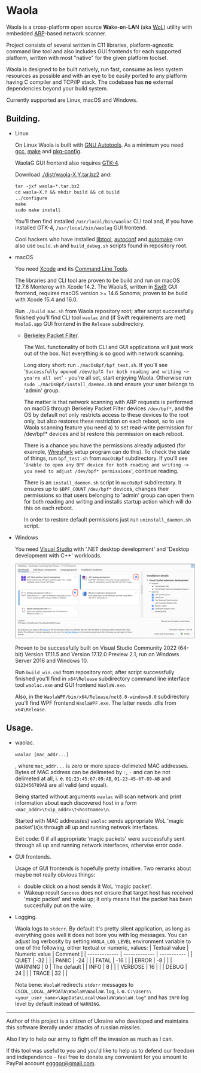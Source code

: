 # Waola
Waola is a cross-platform open source **Wa**ke-**o**n-**LA**N (aka [WoL](https://en.wikipedia.org/wiki/Wake-on-LAN)) utility with embedded [ARP](https://en.wikipedia.org/wiki/Address_Resolution_Protocol)-based network scanner.

Project consists of several written in C11 libraries, platform-agnostic command line tool and also includes GUI frontends for each supported platform, written with most "native" for the given platform toolset.

Waola is designed to be built natively, run fast, consume as less system resources as possible and with an eye to be easily ported to any platform having C compiler and TCP/IP stack. The codebase has **no** external dependencies beyond your build system.

Currently supported are Linux, macOS and Windows.

## Building.
* Linux

    On Linux Waola is built with [GNU Autotools](https://en.wikipedia.org/wiki/GNU_Autotools). As a minimum you need [gcc](https://www.gnu.org/software/gcc/), [make](https://www.gnu.org/software/make/) and [pkg-config](https://www.freedesktop.org/wiki/Software/pkg-config/).
 
    WaolaG GUI frontend also requires [GTK-4](https://www.gtk.org/).

    Download [./dist/waola-X.Y.tar.bz2](./dist/waola-0.1.tar.bz2) and:
 
    ```
    tar -jxf waola-*.tar.bz2
    cd waola-X.Y && mkdir build && cd build
    ../configure
    make
    sudo make install
    ```

    You'll then find installed `/usr/local/bin/waolac` CLI tool and, if you have installed GTK-4, `/usr/local/bin/waolag` GUI frontend.

    Cool hackers who have installed [libtool](https://www.gnu.org/software/libtool/), [autoconf](https://www.gnu.org/software/autoconf/) and [automake](https://www.gnu.org/software/automake/) can also use `build.sh` and `build_debug.sh` scripts found in repository root.

* macOS

    You need [Xcode](https://developer.apple.com/xcode/) and its [Command Line Tools](https://developer.apple.com/download/all/).

    The libraries and CLI tool are proven to be build and run on macOS 12.7.6 Monterey with Xcode 14.2. The WaolaS, written in [Swift](https://developer.apple.com/swift/) GUI frontend, requires macOS version >= 14.6 Sonoma; proven to be build with Xcode 15.4 and 16.0.

    Run `./build_mac.sh` from Waola repository root; after script successfully finished you'll find CLI tool `waolac` and (if Swift requirements are met) `WaolaS.app` GUI frontend in the `Release` subdirectory.

    + [Berkeley Packet Filter](https://en.wikipedia.org/wiki/Berkeley_Packet_Filter).

        The WoL functionality of both CLI and GUI applications will just work out of the box. Not everything is so good with network scanning.
        
        Long story short: run `./macOsBpf/bpf_test.sh`. If you'll see '`Successfully opened /dev/bpfX for both reading and writing ~> you're all set`' - you're all set, start enjoying Waola. Otherwise run `sudo ./macOsBpf/install_daemon.sh` and ensure your user belongs to 'admin' group.
        
        The matter is that network scanning with ARP requests is performed on macOS through Berkeley Packet Filter devices `/dev/bpf*`, and the OS by default not only restricts access to these devices to the root only, but also restores these restriction on each reboot, so to use Waola scanning feature you need a) to set read-write permission for /dev/bpf* devices and b) restore this permission on each reboot. 

        There is a chance you have the permissions already adjusted (for example, [Wireshark](https://www.wireshark.org/) setup program can do this). To check the state of things, run `bpf_test.sh` from `macOsBpf` subdirectory. If you'll see '`Unable to open any BPF device for both reading and writing ~> you need to adjust /dev/bpf* permissions`', continue reading.

        There is an `install_daemon.sh` script in `macOsBpf` subdirectory. It ensures up to `$BPF_COUNT` `/dev/bpf*` devices, changes their permissions so that users belonging to 'admin' group can open them for both reading and writing and installs startup action which will do this on each reboot.

        In order to restore default permissions just run `uninstall_daemon.sh` script.  

* Windows

    You need [Visual Studio](https://visualstudio.microsoft.com/) with '.NET desktop development' and 'Desktop development with C++' workloads.

    <img src="./Graphics/VsInstaller.png" alt="Visual Studio installer screenshot" width="800"/>

    Proven to be successfully built on Visual Studio Community 2022 (64-bit) Version 17.11.5 and Version 17.12.0 Preview 2.1, run on Windows Server 2016 and Windows 10.

    Run `build_win.cmd` from repository root; after script successfully finished you'll find in `x64\Release` subdirectory command line interface tool `waolac.exe` and GUI frontend `WaolaW.exe`.

    Also, in the `WaolaWPF/bin/x64/Release/net8.0-windows8.0` subdirectory you'll find WPF frontend `WaolaWPF.exe`. The latter needs .dlls from `x64\Release`.

## Usage.
* waolac.

    `waolac [mac_addr...]`

    , where `mac_addr...` is zero or more space-delimeted MAC addresses. Bytes of MAC address can be delimeted by `:`, `-` and can be not delimeted at all, i. e. `01:23:45:67:89:AB`, `01-23-45-67-89-AB` and `0123456789AB` are all valid (and equal).

    Being started without arguments `waolac` will scan network and print information about each discovered host in a form `<mac_addr>\t<ip_addr>\t<hostname>\n`.

    Started with MAC address(es) `waolac` sends appropriate WoL 'magic packet'(s)s through all up and running network interfaces.

    Exit code: 0 if all appropriate 'magic packets' were successfully sent through all up and running network interfaces, othervise error code.

* GUI frontends.

    Usage of GUI frontends is hopefully pretty intuitive. Two remarks about maybe not really obvious things:
    + double ckick on a host sends it WoL 'magic packet'.
    + Wakeup result `Success` does not ensure that target host has received 'magic packet' and woke up; it only means that the packet has been succesfully put on the wire.

* Logging.

    Waola logs to `stderr`. By default it's pretty silent application, as long as everything goes well it does not bore you with log messages. You can adjust log verbosity by setting `WAOLA_LOG_LEVEL` environment variable to one of the following, either textual or numeric, values:
    | Textual value | Numeric value |   Comment   |
    | ------------- | ------------- | ----------- |
    |    QUIET      |     -32       |             |
    |    PANIC      |     -24       |             |
    |    FATAL      |     -16       |             |
    |    ERROR      |     -8        |             |
    |    WARNING    |      0        | The default |
    |    INFO       |      8        |             |
    |    VERBOSE    |      16       |             |
    |    DEBUG      |      24       |             |
    |    TRACE      |      32       |             |
    
    Nota bene: `WaolaW` redirects `stderr` messages to `CSIDL_LOCAL_APPDATA\WaolaW\WaolaW.log`, i. e. `C:\Users\<your_user_name>\AppData\Local\WaolaW\WaolaW.log"` and has `INFO` log level by default instead of `WARNING`.
    
____

Author of this project is a citizen of Ukraine who developed and maintains this software literally under attacks of russian missiles.

Also I try to help our army to fight off the invasion as much as I can.

If this tool was useful to you and you'd like to help us to defend our freedom and independence - feel free to donate any convenient for you amount to PayPal account egggor@gmail.com.
